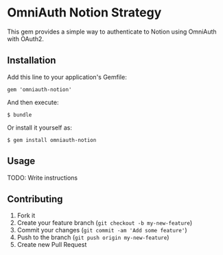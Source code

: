 # OmniAuth Notion Strategy

This gem provides a simple way to authenticate to Notion using OmniAuth with OAuth2.

## Installation

Add this line to your application's Gemfile:

    gem 'omniauth-notion'

And then execute:

    $ bundle

Or install it yourself as:

    $ gem install omniauth-notion

## Usage

TODO: Write instructions

## Contributing

1. Fork it
2. Create your feature branch (`git checkout -b my-new-feature`)
3. Commit your changes (`git commit -am 'Add some feature'`)
4. Push to the branch (`git push origin my-new-feature`)
5. Create new Pull Request
